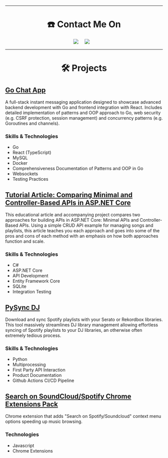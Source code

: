 <hr>
<h1  align="center">☎️ Contact Me On</h2>
<p align="center">
    <a href="https://www.linkedin.com/in/peter-semrau-boughton-29372215a"><img src="https://img.shields.io/badge/linkedin-%230077B5.svg?&style=for-the-badge&logo=linkedin&logoColor=white" /></a>&nbsp;&nbsp;&nbsp;&nbsp;
    <a href="mailto:peterboughton11@gmail.com?subject=Hello%20Peter,%20From%20Github"><img src="https://img.shields.io/badge/gmail-%23D14836.svg?&style=for-the-badge&logo=gmail&logoColor=white" /></a>&nbsp;&nbsp;&nbsp;&nbsp;
</p>

<hr>
<h1  align="center">🛠️ Projects</h2>

## [Go Chat App](https://github.com/Peter-SB/Go-Chat-App)

A full-stack instant messaging application designed to showcase advanced backend development with Go and frontend integration with React. Includes detailed implementation of patterns and OOP approach to Go, web security (e.g. CSRF protection, session management) and concurrency patterns (e.g. Goroutines and channels).

### Skills & Technologies
 - Go
 - React (TypeScript)
 - MySQL
 - Docker
 - Comprehensiveness Documentation of Patterns and OOP in Go
 - Websockets 
 - Testing Practices

## [Tutorial Article: Comparing Minimal and Controller-Based APIs in ASP.NET Core](https://github.com/Peter-SB/Minimal-Vs-Controller-API-Article)
This educational article and accompanying project compares two approaches for building APIs in ASP.NET Core: Minimal APIs and Controller-Based APIs. Using a simple CRUD API example for managing songs and playlists, this article teaches you each approach and goes into some of the pros and cons of each method with an emphasis on how both approaches function and scale.

### Skills & Technologies
- C#
- ASP.NET Core
- API Development
- Entity Framework Core
- SQLite
- Integration Testing

## [PySync DJ](https://github.com/Peter-SB/PySync-DJ)

Download and sync Spotify playlists with your Serato or Rekordbox libraries. This tool massively streamlines DJ library management allowing effortless syncing of Spotify playlists to your DJ libraries, an otherwise often extremely tedious process.

### Skills & Technologies
 - Python
 - Multiprocessing
 - First Party API Interaction
 - Product Documentation
 - Github Actions CI/CD Pipeline

## [Search on SoundCloud/Spotify Chrome Extensions Pack](https://github.com/Peter-SB/SoundCloud-Spotify-Quicksearch-Extension)

Chrome extension that adds "Search on Spotify/Soundcloud" context menu options speeding up music browsing.

### Technologies
 - Javascript
 - Chrome Extensions
